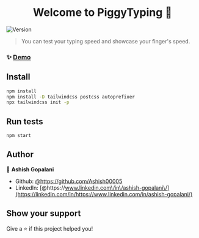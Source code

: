 <h1 align="center">Welcome to PiggyTyping 👋</h1>
<p>
  <img alt="Version" src="https://img.shields.io/badge/version-0.0.0-blue.svg?cacheSeconds=2592000" />
</p>

> You can test your typing speed and showcase your finger's speed.

### ✨ [Demo](https://piggytyping.netlify.app/)

## Install

```sh
npm install
npm install -D tailwindcss postcss autoprefixer
npx tailwindcss init -p
```

## Run tests

```sh
npm start
```

## Author

👤 **Ashish Gopalani**

- Github: [@https:\/\/github.com\/Ashish00005](https://github.com/https://github.com/Ashish00005)
- LinkedIn: [@https:\/\/www.linkedin.com\/in\/ashish-gopalani\/](https://linkedin.com/in/https://www.linkedin.com/in/ashish-gopalani/)

## Show your support

Give a ⭐️ if this project helped you!

